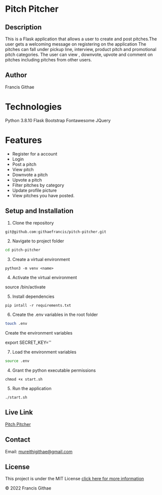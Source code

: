# Pitch Pitcher

## Description
This is a Flask application that allows a user to create and post pitches.The user gets a welcoming message on registering on the application The pitches can fall under pickup line, interview, product pitch and promotional pitch categories. The user can view , downvote, upvote and comment on pitches including pitches from other users.


## Author

Francis Githae

# Technologies

Python 3.8.10
Flask
Bootstrap
Fontawesome
JQuery

# Features
- Register for a account
- Login 
- Post a pitch
- View pitch
- Downvote a pitch
- Upvote a pitch
- Filter pitches by category
- Update profile picture
- View pitches you have posted.


## Setup and Installation

1. Clone the repository

```bash
git@github.com:githaefrancis/pitch-pitcher.git
```

2. Navigate to project folder

```bash
cd pitch-pitcher
```

3. Create a virtual environment
```
python3 -m venv <name>
```

4. Activate the virtual environment

source <name>/bin/activate

5. Install dependencies

```
pip intall -r requirements.txt
```

6. Create the .env variables in the root folder
```bash
touch .env
```
Create the environment  variables

export SECRET_KEY='<Your Secret Key>'

7. Load the environment variables

```bash
source .env
```
4. Grant the python executable permissions

```
chmod +x start.sh
```
5. Run the application

```
./start.sh
```

## Live Link

[Pitch Pitcher](https://pitch-pitcher.herokuapp.com/ )

## Contact
Email: mureithigithae@gmail.com

## License

This project is under the MIT License [click here for more information](LICENSE)

&copy; 2022 Francis Githae